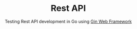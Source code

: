 
<p align="center">
<h1 align="center">Rest API</h1>
<p align="center">Testing Rest API development in Go using <a href="https://gin-gonic.com/" target="_blank">Gin Web Framework</a></p>
